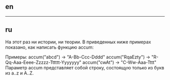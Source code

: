 ## en

---

## ru

На этот раз ни истории, ни теории. В приведенных ниже примерах показано, как написать функцию accum:

Примеры:
accum("abcd") -> "A-Bb-Ccc-Dddd"
accum("RqaEzty") -> "R-Qq-Aaa-Eeee-Zzzzz-Tttttt-Yyyyyyy"
accum("cwAt") -> "C-Ww-Aaa-Tttt"
Параметр accum представляет собой строку, состоящую только из букв из a..z и A..Z.

